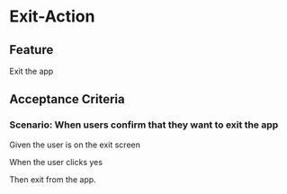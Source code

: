 # Exit-Action

## Feature

Exit the app

## Acceptance Criteria

### Scenario: When users confirm that they want to exit the app

  Given the user is on the exit screen

  When the user clicks yes 

  Then exit from the app.

